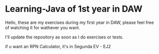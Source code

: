 # Learning-Java of 1st year in DAW
Hello, these are my exercises during my first year in DAW, please feel free of watching it for wathever you want.

I'll update the repository as soon as I do exercises or tests.

if u want an RPN Calculator, it's in Segunda EV - EJ2
